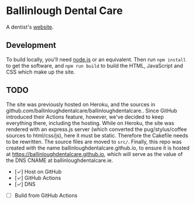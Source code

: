 # Ballinlough Dental Care

A dentist's [website](https://ballinloughdentalcare.ie/).

## Development

To build locally, you'll need [node.js][] or an equivalent. Then run `npm
install` to get the software, and `npm run build` to build the HTML, JavaScript
and CSS which make up the site.

## TODO

The site was previously hosted on Heroku, and the sources in
github.com/ballinloughdentalcare/ballinloughdentalcare.. Since GitHub
introduced their Actions feature, however, we've decided to keep everything
there, including the hosting. While on Heroku, the site was rendered with an
express.js server (which converted the pug/stylus/coffee sources to
html/css/js), here it must be static. Therefore the Cakefile needs to be
rewritten. The source files are moved to `src/`. Finally, this repo was created
with the name ballinloughdentalcare.github.io, to ensure it is hosted at
https://ballinloughdentalcare.github.io, which will serve as the value of the
DNS CNAME at ballinloughdentalcare.ie.

- [✓] Host on GitHub
- [✓] GitHub Actions
- [✓] DNS
- [ ] Build from GitHub Actions

[node.js]: https://nodejs.org/en/
